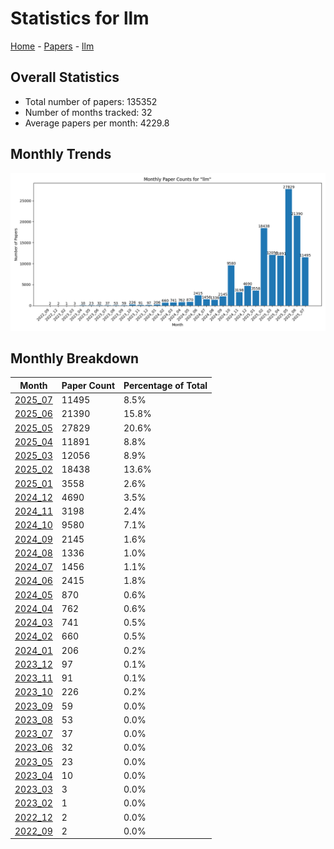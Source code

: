 # Statistics for llm

[Home](https://arxcompass.github.io) - [Papers](https://arxcompass.github.io/papers) - [llm](https://arxcompass.github.io/papers/llm)

## Overall Statistics

- Total number of papers: 135352
- Number of months tracked: 32
- Average papers per month: 4229.8

## Monthly Trends

![Monthly Paper Counts](monthly_stats.png)

## Monthly Breakdown

| Month | Paper Count | Percentage of Total |
| --- | --- | --- |
| [2025_07](./2025_07/papers_1.md) | 11495 | 8.5% |
| [2025_06](./2025_06/papers_1.md) | 21390 | 15.8% |
| [2025_05](./2025_05/papers_1.md) | 27829 | 20.6% |
| [2025_04](./2025_04/papers_1.md) | 11891 | 8.8% |
| [2025_03](./2025_03/papers_1.md) | 12056 | 8.9% |
| [2025_02](./2025_02/papers_1.md) | 18438 | 13.6% |
| [2025_01](./2025_01/papers_1.md) | 3558 | 2.6% |
| [2024_12](./2024_12/papers_1.md) | 4690 | 3.5% |
| [2024_11](./2024_11/papers_1.md) | 3198 | 2.4% |
| [2024_10](./2024_10/papers_1.md) | 9580 | 7.1% |
| [2024_09](./2024_09/papers_1.md) | 2145 | 1.6% |
| [2024_08](./2024_08/papers_1.md) | 1336 | 1.0% |
| [2024_07](./2024_07/papers_1.md) | 1456 | 1.1% |
| [2024_06](./2024_06/papers_1.md) | 2415 | 1.8% |
| [2024_05](./2024_05/papers_1.md) | 870 | 0.6% |
| [2024_04](./2024_04/papers_1.md) | 762 | 0.6% |
| [2024_03](./2024_03/papers_1.md) | 741 | 0.5% |
| [2024_02](./2024_02/papers_1.md) | 660 | 0.5% |
| [2024_01](./2024_01/papers_1.md) | 206 | 0.2% |
| [2023_12](./2023_12/papers_1.md) | 97 | 0.1% |
| [2023_11](./2023_11/papers_1.md) | 91 | 0.1% |
| [2023_10](./2023_10/papers_1.md) | 226 | 0.2% |
| [2023_09](./2023_09/papers_1.md) | 59 | 0.0% |
| [2023_08](./2023_08/papers_1.md) | 53 | 0.0% |
| [2023_07](./2023_07/papers_1.md) | 37 | 0.0% |
| [2023_06](./2023_06/papers_1.md) | 32 | 0.0% |
| [2023_05](./2023_05/papers_1.md) | 23 | 0.0% |
| [2023_04](./2023_04/papers_1.md) | 10 | 0.0% |
| [2023_03](./2023_03/papers_1.md) | 3 | 0.0% |
| [2023_02](./2023_02/papers_1.md) | 1 | 0.0% |
| [2022_12](./2022_12/papers_1.md) | 2 | 0.0% |
| [2022_09](./2022_09/papers_1.md) | 2 | 0.0% |
